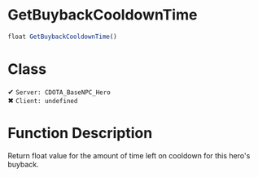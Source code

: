# GetBuybackCooldownTime
```js	
float GetBuybackCooldownTime()
```
# Class
✔ `Server: CDOTA_BaseNPC_Hero`  
✖ `Client: undefined`  

# Function Description
Return float value for the amount of time left on cooldown for this hero's buyback.
